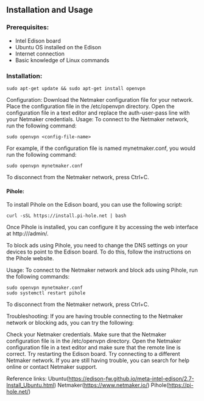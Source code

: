 ## Installation and Usage

### Prerequisites:

- Intel Edison board
- Ubuntu OS installed on the Edison
- Internet connection
- Basic knowledge of Linux commands

### Installation:

```
sudo apt-get update && sudo apt-get install openvpn
```

Configuration:
Download the Netmaker configuration file for your network.
Place the configuration file in the /etc/openvpn directory.
Open the configuration file in a text editor and replace the auth-user-pass line with your Netmaker credentials.
Usage:
To connect to the Netmaker network, run the following command:

```
sudo openvpn <config-file-name>
```

For example, if the configuration file is named mynetmaker.conf, you would run the following command:
```
sudo openvpn mynetmaker.conf
```

To disconnect from the Netmaker network, press Ctrl+C.

#### Pihole:
To install Pihole on the Edison board, you can use the following script:
```
curl -sSL https://install.pi-hole.net | bash
```

Once Pihole is installed, you can configure it by accessing the web interface at http://<ip-address-of-edison-board>/admin/.

To block ads using Pihole, you need to change the DNS settings on your devices to point to the Edison board. To do this, follow the instructions on the Pihole website.

Usage:
To connect to the Netmaker network and block ads using Pihole, run the following commands:

```
sudo openvpn mynetmaker.conf
sudo systemctl restart pihole
```
To disconnect from the Netmaker network, press Ctrl+C.

Troubleshooting:
If you are having trouble connecting to the Netmaker network or blocking ads, you can try the following:

Check your Netmaker credentials.
Make sure that the Netmaker configuration file is in the /etc/openvpn directory.
Open the Netmaker configuration file in a text editor and make sure that the remote line is correct.
Try restarting the Edison board.
Try connecting to a different Netmaker network.
If you are still having trouble, you can search for help online or contact Netmaker support.

Reference links:
Ubuntu(https://edison-fw.github.io/meta-intel-edison/2.7-Install_Ubuntu.html)
Netmaker(https://www.netmaker.io/)
Pihole(https://pi-hole.net/)
